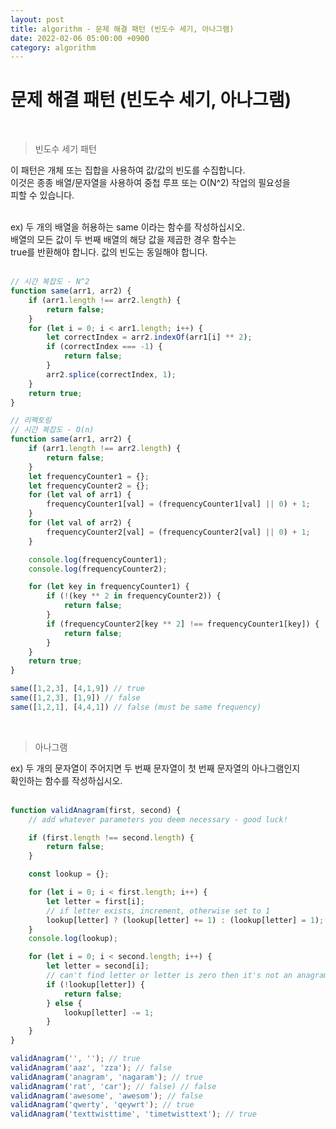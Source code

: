 ```yaml
---
layout: post
title: algorithm - 문제 해결 패턴 (빈도수 세기, 아나그램)
date: 2022-02-06 05:00:00 +0900
category: algorithm
---
```


문제 해결 패턴 (빈도수 세기, 아나그램)
===

<br />

> 빈도수 세기 패턴

이 패턴은 개체 또는 집합을 사용하여 값/값의 빈도를 수집합니다.<br />
이것은 종종 배열/문자열을 사용하여 중첩 루프 또는 O(N^2) 작업의 필요성을 <br />
피할 수 있습니다.<br />

<br />
ex) 두 개의 배열을 허용하는 same 이라는 함수를 작성하십시오.<br />
배열의 모든 값이 두 번째 배열의 해당 값을 제곱한 경우 함수는 <br />
true를 반환해야 합니다. 값의 빈도는 동일해야 합니다.<br />
<br />

```javascript
// 시간 복잡도 - N^2
function same(arr1, arr2) {
    if (arr1.length !== arr2.length) {
        return false;
    }
    for (let i = 0; i < arr1.length; i++) {
        let correctIndex = arr2.indexOf(arr1[i] ** 2);
        if (correctIndex === -1) {
            return false;
        }
        arr2.splice(correctIndex, 1);
    }
    return true;
}

// 리팩토링
// 시간 복잡도 - O(n)
function same(arr1, arr2) {
    if (arr1.length !== arr2.length) {
        return false;
    }
    let frequencyCounter1 = {};
    let frequencyCounter2 = {};
    for (let val of arr1) {
        frequencyCounter1[val] = (frequencyCounter1[val] || 0) + 1;
    }
    for (let val of arr2) {
        frequencyCounter2[val] = (frequencyCounter2[val] || 0) + 1;
    }

    console.log(frequencyCounter1);
    console.log(frequencyCounter2);

    for (let key in frequencyCounter1) {
        if (!(key ** 2 in frequencyCounter2)) {
            return false;
        }
        if (frequencyCounter2[key ** 2] !== frequencyCounter1[key]) {
            return false;
        }
    }
    return true;
}

same([1,2,3], [4,1,9]) // true
same([1,2,3], [1,9]) // false
same([1,2,1], [4,4,1]) // false (must be same frequency)
```

<br />

> 아나그램

ex) 두 개의 문자열이 주어지면 두 번째 문자열이 첫 번째 문자열의 아나그램인지 <br />
확인하는 함수를 작성하십시오. <br />
<br />

```javascript
function validAnagram(first, second) {
    // add whatever parameters you deem necessary - good luck!

    if (first.length !== second.length) {
        return false;
    }

    const lookup = {};

    for (let i = 0; i < first.length; i++) {
        let letter = first[i];
        // if letter exists, increment, otherwise set to 1
        lookup[letter] ? (lookup[letter] += 1) : (lookup[letter] = 1);
    }
    console.log(lookup);

    for (let i = 0; i < second.length; i++) {
        let letter = second[i];
        // can't find letter or letter is zero then it's not an anagram
        if (!lookup[letter]) {
            return false;
        } else {
            lookup[letter] -= 1;
        }
    }
}

validAnagram('', ''); // true
validAnagram('aaz', 'zza'); // false
validAnagram('anagram', 'nagaram'); // true
validAnagram('rat', 'car'); // false) // false
validAnagram('awesome', 'awesom'); // false
validAnagram('qwerty', 'qeywrt'); // true
validAnagram('texttwisttime', 'timetwisttext'); // true
```

<br />
<br />
<br />
